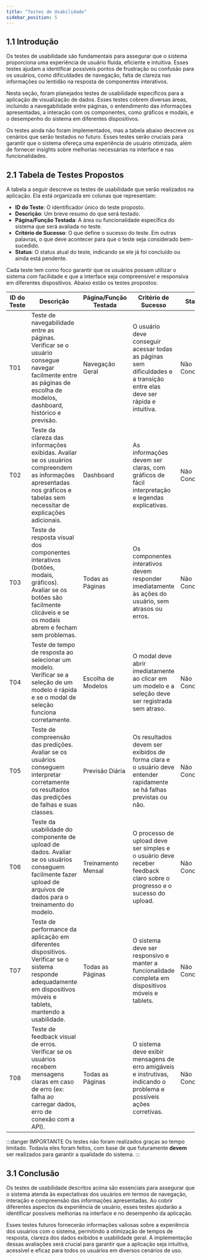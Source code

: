 ```yaml
---
title: "Testes de Usabilidade"
sidebar_position: 5
---
```


## **1.1** Introdução

Os testes de usabilidade são fundamentais para assegurar que o sistema proporciona uma experiência de usuário fluida, eficiente e intuitiva. Esses testes ajudam a identificar possíveis pontos de frustração ou confusão para os usuários, como dificuldades de navegação, falta de clareza nas informações ou lentidão na resposta de componentes interativos.

Nesta seção, foram planejados testes de usabilidade específicos para a aplicação de visualização de dados. Esses testes cobrem diversas áreas, incluindo a navegabilidade entre páginas, o entendimento das informações apresentadas, a interação com os componentes, como gráficos e modais, e o desempenho do sistema em diferentes dispositivos.

Os testes ainda não foram implementados, mas a tabela abaixo descreve os cenários que serão testados no futuro. Esses testes serão cruciais para garantir que o sistema ofereça uma experiência de usuário otimizada, além de fornecer insights sobre melhorias necessárias na interface e nas funcionalidades.

## **2.1** Tabela de Testes Propostos

A tabela a seguir descreve os testes de usabilidade que serão realizados na aplicação. Ela está organizada em colunas que representam:

- **ID do Teste**: O identificador único do teste proposto.
- **Descrição**: Um breve resumo do que será testado.
- **Página/Função Testada**: A área ou funcionalidade específica do sistema que será avaliada no teste.
- **Critério de Sucesso**: O que define o sucesso do teste. Em outras palavras, o que deve acontecer para que o teste seja considerado bem-sucedido.
- **Status**: O status atual do teste, indicando se ele já foi concluído ou ainda está pendente.

Cada teste tem como foco garantir que os usuários possam utilizar o sistema com facilidade e que a interface seja compreensível e responsiva em diferentes dispositivos. Abaixo estão os testes propostos:

| **ID do Teste** | **Descrição** | **Página/Função Testada** | **Critério de Sucesso** | **Status** |
|-----------------|---------------|---------------------------|-------------------------|------------|
| T01             | Teste de navegabilidade entre as páginas. Verificar se o usuário consegue navegar facilmente entre as páginas de escolha de modelos, dashboard, histórico e previsão. | Navegação Geral | O usuário deve conseguir acessar todas as páginas sem dificuldades e a transição entre elas deve ser rápida e intuitiva. | Não Concluído |
| T02             | Teste da clareza das informações exibidas. Avaliar se os usuários compreendem as informações apresentadas nos gráficos e tabelas sem necessitar de explicações adicionais. | Dashboard | As informações devem ser claras, com gráficos de fácil interpretação e legendas explicativas. | Não Concluído |
| T03             | Teste de resposta visual dos componentes interativos (botões, modais, gráficos). Avaliar se os botões são facilmente clicáveis e se os modais abrem e fecham sem problemas. | Todas as Páginas | Os componentes interativos devem responder imediatamente às ações do usuário, sem atrasos ou erros. | Não Concluído |
| T04             | Teste de tempo de resposta ao selecionar um modelo. Verificar se a seleção de um modelo é rápida e se o modal de seleção funciona corretamente. | Escolha de Modelos | O modal deve abrir imediatamente ao clicar em um modelo e a seleção deve ser registrada sem atraso. | Não Concluído |
| T05             | Teste de compreensão das predições. Avaliar se os usuários conseguem interpretar corretamente os resultados das predições de falhas e suas classes. | Previsão Diária | Os resultados devem ser exibidos de forma clara e o usuário deve entender rapidamente se há falhas previstas ou não. | Não Concluído |
| T06             | Teste da usabilidade do componente de upload de dados. Avaliar se os usuários conseguem facilmente fazer upload de arquivos de dados para o treinamento do modelo. | Treinamento Mensal | O processo de upload deve ser simples e o usuário deve receber feedback claro sobre o progresso e o sucesso do upload. | Não Concluído |
| T07             | Teste de performance da aplicação em diferentes dispositivos. Verificar se o sistema responde adequadamente em dispositivos móveis e tablets, mantendo a usabilidade. | Todas as Páginas | O sistema deve ser responsivo e manter a funcionalidade completa em dispositivos móveis e tablets. | Não Concluído |
| T08             | Teste de feedback visual de erros. Verificar se os usuários recebem mensagens claras em caso de erro (ex: falha ao carregar dados, erro de conexão com a API). | Todas as Páginas | O sistema deve exibir mensagens de erro amigáveis e instrutivas, indicando o problema e possíveis ações corretivas. | Não Concluído |

:::danger IMPORTANTE
Os testes não foram realizados graças ao tempo limitado. Todavia eles foram feitos, com base de que futuramente **devem** ser realizados para garantir a qualidade do sistema.
:::

## **3.1** Conclusão

Os testes de usabilidade descritos acima são essenciais para assegurar que o sistema atenda às expectativas dos usuários em termos de navegação, interação e compreensão das informações apresentadas. Ao cobrir diferentes aspectos da experiência de usuário, esses testes ajudarão a identificar possíveis melhorias na interface e no desempenho da aplicação.

Esses testes futuros fornecerão informações valiosas sobre a experiência dos usuários com o sistema, permitindo a otimização de tempos de resposta, clareza dos dados exibidos e usabilidade geral. A implementação dessas avaliações será crucial para garantir que a aplicação seja intuitiva, acessível e eficaz para todos os usuários em diversos cenários de uso.